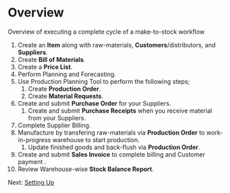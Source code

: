 # Overview

<p class="lead">Overview of executing a complete cycle of a make-to-stock workflow</p>

1. Create an **Item** along with raw-materials, **Customers**/distributors, and **Suppliers**.
1. Create **Bill of Materials**.
1. Create a **Price List**.
1. Perform Planning and Forecasting.
1. Use Production Planning Tool to perform the following steps;
	1. Create **Production Order**.
    2. Create **Material Requests**.
1. Create and submit **Purchase Order** for your Suppliers.
   1. Create and submit **Purchase Receipts** when you receive material from your Suppliers.
1. Complete Supplier Billing.
1. Manufacture by transfering raw-materials via **Production Order** to work-in-progress warehouse to start production.
   1. Update finished goods and back-flush via **Production Order**.
1. Create and submit **Sales Invoice** to complete billing and Customer payment .
1. Review Warehouse-wise **Stock Balance Report**.


Next: [Setting Up](/guide-books/make-to-stock/setting-up)